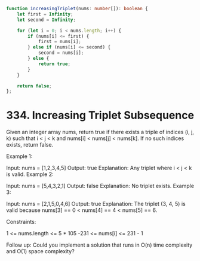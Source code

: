 ```ts
function increasingTriplet(nums: number[]): boolean {
    let first = Infinity;
    let second = Infinity;

    for (let i = 0; i < nums.length; i++) {
        if (nums[i] <= first) {
            first = nums[i];
        } else if (nums[i] <= second) {
            second = nums[i];
        } else {
            return true;
        }
    }

    return false;
};
```


# 334. Increasing Triplet Subsequence
Given an integer array nums, return true if there exists a triple of indices (i, j, k) such that i < j < k and nums[i] < nums[j] < nums[k]. If no such indices exists, return false.

 

Example 1:

Input: nums = [1,2,3,4,5]
Output: true
Explanation: Any triplet where i < j < k is valid.
Example 2:

Input: nums = [5,4,3,2,1]
Output: false
Explanation: No triplet exists.
Example 3:

Input: nums = [2,1,5,0,4,6]
Output: true
Explanation: The triplet (3, 4, 5) is valid because nums[3] == 0 < nums[4] == 4 < nums[5] == 6.
 

Constraints:

1 <= nums.length <= 5 * 105
-231 <= nums[i] <= 231 - 1
 

Follow up: Could you implement a solution that runs in O(n) time complexity and O(1) space complexity?
